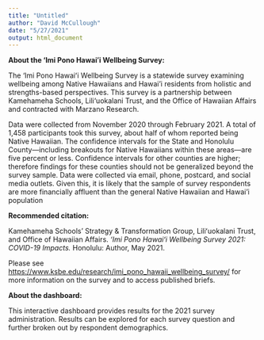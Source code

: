 ```yaml
---
title: "Untitled"
author: "David McCullough"
date: "5/27/2021"
output: html_document
---
```


**About the ‘Imi Pono Hawaiʻi Wellbeing Survey:**

The ‘Imi Pono Hawaiʻi Wellbeing Survey is a statewide survey examining wellbeing among Native Hawaiians and Hawai’i residents from holistic and strengths-based perspectives. This survey is a partnership between Kamehameha Schools, Lili‘uokalani Trust, and the Office of Hawaiian Affairs and contracted with Marzano Research.

Data were collected from November 2020 through February 2021. A total of 1,458 participants took this survey, about half of whom reported being Native Hawaiian. The confidence intervals for the State and Honolulu County—including breakouts for Native Hawaiians within these areas—are five percent or less. Confidence intervals for other counties are higher; therefore findings for these counties should not be generalized beyond the survey sample. Data were collected via email, phone, postcard, and social media outlets. Given this, it is likely that the sample of survey respondents are more financially affluent than the general Native Hawaiian and Hawai’i population

**Recommended citation:**

Kamehameha Schools’ Strategy & Transformation Group, Liliʻuokalani Trust, and Office of Hawaiian Affairs. *‘Imi Pono Hawaiʻi Wellbeing Survey 2021: COVID-19 Impacts.* Honolulu: Author, May 2021. 

Please see https://www.ksbe.edu/research/imi_pono_hawaii_wellbeing_survey/ for more information on the survey and to access published briefs.

**About the dashboard:**

This interactive dashboard provides results for the 2021 survey administration. Results can be explored for each survey question and further broken out by respondent demographics.
